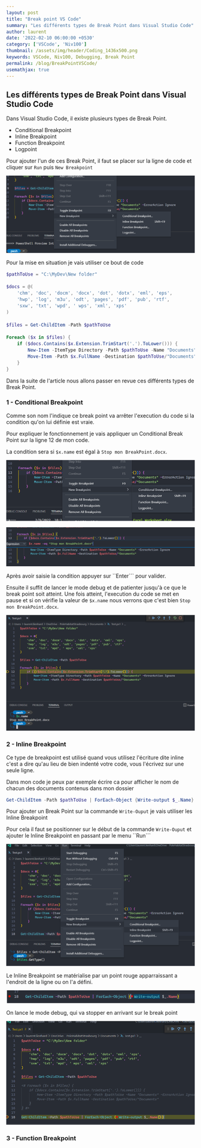```yaml
---
layout: post
title: "Break point VS Code"
summary: "Les différents types de Break Point dans Visual Studio Code"
author: laurent
date: '2022-02-10 06:00:00 +0530'
category: ['VSCode', 'Niv100']
thumbnail: /assets/img/header/Coding_1436x500.png
keywords: VSCode, Niv100, Debugging, Break Point
permalink: /blog/BreakPointVSCode/
usemathjax: true
---
```


## Les différents types de Break Point dans Visual Studio Code

Dans Visual Studio Code, il existe plusieurs types de Break Point.

* Conditional Breakpoint
* Inline Breakpoint
* Function Breakpoint
* Logpoint

Pour ajouter l'un de ces Break Point, il faut se placer sur la ligne de code et cliquer sur ```Run``` puis ```New Breakpoint```

![Point d'Arrêt F9](/assets/img/posts/20220210/AddOtherBP.png "Point d'Arrêt F9")

Pour la mise en situation je vais utiliser ce bout de code

```powershell
$pathToUse = "C:\MyDev\New folder"

$docs = @(
    'chm', 'doc', 'docm', 'docx', 'dot', 'dotx', 'eml', 'eps',
    'hwp', 'log', 'm3u', 'odt', 'pages', 'pdf', 'pub', 'rtf',
    'sxw', 'txt', 'wpd', ' wps', 'xml', 'xps'
)

$files = Get-ChildItem -Path $pathToUse

Foreach ($x in $files) {
    if ($docs.Contains($x.Extension.TrimStart('.').ToLower())) {
        New-Item -ItemType Directory -Path $pathToUse -Name "Documents" -ErrorAction Ignore
        Move-Item -Path $x.FullName -Destination $pathToUse/"Documents"
    }
}
```

Dans la suite de l'article nous allons passer en revue ces différents types de Break Point.

### 1 - Conditional Breakpoint

Comme son nom l'indique ce break point va arrêter l'execution du code si la condition qu'on lui définie est vraie.

Pour expliquer le fonctionnement je vais appliquer un Conditional Break Point sur la ligne  12 de mon code.

La condition sera si ```$x.name``` est égal à ```Stop mon BreakPoint.docx```.

![Conditional Breakpoint](/assets/img/posts/20220210/AjoutConditionalBP.png "Conditional Breakpoint")

![Conditional Breakpoint](/assets/img/posts/20220210/AjoutConditionalBP1.png "Conditional Breakpoint")

Après avoir saisie la condition appuyer sur ``Enter``` pour valider.

Ensuite il suffit de lancer le mode debug et de patienter jusqu'à ce que le break point soit atteint. Une fois atteint, l'execution du code se met en pause et si on vérifie la valeur de ```$x.name``` nous verrons que c'est bien ```Stop mon BreakPoint.docx```.	

![Conditional Breakpoint](/assets/img/posts/20220210/AjoutConditionalBP2.png "Conditional Breakpoint")

### 2 - Inline Breakpoint

Ce type de breakpoint est utilisé quand vous utilisez l'écriture dite inline c'est a dire qu'au lieu de bien indenté votre code, vous l'écrivez sur une seule ligne.

Dans mon code je peux par exemple écrire ca pour afficher le nom de chacun des documents contenus dans mon dossier

```powershell
Get-ChildItem -Path $pathToUse | ForEach-Object {Write-output $_.Name}
```

Pour ajouter un Break Point sur la commande ```Write-Ouput``` je vais utiliser les Inline Breakpoint

Pour cela il faut se positionner sur le début de la commande ```Write-Ouput``` et ajouter le Inline Breakpoint en passant par le menu ``Run```

![Inline Breakpoint](/assets/img/posts/20220210/AjoutInlineBP.png "Inline Breakpoint")

Le Inline Breakpoint se matérialise par un point rouge apparraissant a l'endroit de la ligne ou on l'a défini.

![Inline Breakpoint](/assets/img/posts/20220210/AjoutInlineBP1.png "Inline Breakpoint")

On lance le mode debug, qui va stopper en arrivant sur le break point

![Inline Breakpoint](/assets/img/posts/20220210/AjoutInlineBP2.png "Inline Breakpoint")

### 3 - Function Breakpoint